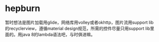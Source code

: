 # hepburn

暂时想法是图片加载用glide，网络库用volley或者okhttp，图片流用support lib的recyclerview，遵循material design规范，所需的控件尽量只用support lib里面的。用java 8的lambda语法吧，与时俱进嘛。
